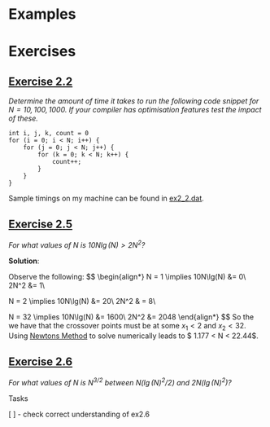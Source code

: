 # Examples

# Exercises

## [Exercise 2.2](./Exercises/Ex2_2/ex2_2.c)

*Determine the amount of time it takes to run the 
following code snippet for $N = 10, 100, 1000$. If
your compiler has optimisation features test the
impact of these.*

```
int i, j, k, count = 0
for (i = 0; i < N; i++) {
    for (j = 0; j < N; j++) {
        for (k = 0; k < N; k++) {
            count++;
        }
    }
}
```
Sample timings on my machine can be found in [ex2_2.dat](./Exercises/Ex2_2/ex2_2.dat).

## [Exercise 2.5](./Exercises/Ex2_5/ex2_5.c)

*For what values of $N$ is $10N\lg(N) > 2N^2$?*

**Solution**:

Observe the following:
$$
\begin{align*}
N = 1 \implies 10N\lg(N) &= 0\\
2N^2 &= 1\\

N = 2 \implies 10N\lg(N) &= 20\\
2N^2 & = 8\\

N = 32 \implies 10N\lg(N) &= 1600\\
2N^2 &= 2048
\end{align*}
$$
So the we have that the crossover points must be at
some $x_1 < 2$ and $x_2 < 32$. Using [Newtons Method](./Exercises/Ex2_5/ex2_5.c) to solve numerically leads to
$ 1.177 < N < 22.44$.

## [Exercise 2.6](./Exercises/Ex2_6/ex2_6.c)

*For what values of N is $N^{3/2}$ between $N\left(\lg(N)^2/2\right)$ and $2N\left(\lg(N)^2\right)$?*

Tasks

[ ] - check correct understanding of ex2.6

